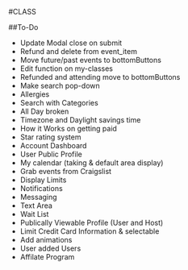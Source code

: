 #CLASS

##To-Do
* Update Modal close on submit
* Refund and delete from event_item
* Move future/past events to bottomButtons
* Edit function on my-classes
* Refunded and attending move to bottomButtons
* Make search pop-down
* Allergies
* Search with Categories
* All Day broken
* Timezone and Daylight savings time
* How it Works on getting paid
* Star rating system
* Account Dashboard
* User Public Profile
* My calendar (taking & default area display)
* Grab events from Craigslist
* Display Limits
* Notifications
* Messaging
* Text Area
* Wait List
* Publically Viewable Profile (User and Host)
* Limit Credit Card Information & selectable
* Add animations
* User added Users
* Affilate Program